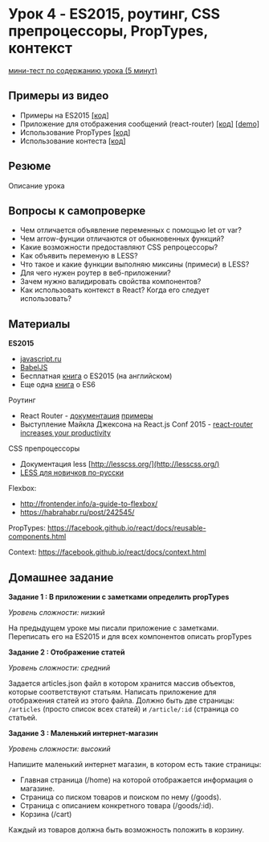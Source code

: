 # Урок 4 - ES2015, роутинг, CSS препроцессоры, PropTypes, контекст

[мини-тест по содержанию урока (5 минут)](http://itsquiz.com/activations/56c577d4701130e767e3e48d?ref=reactjs-essential)

## Примеры из видео

 - Примеры на ES2015 [[код]](/04-routing-and-es6/01-es6)
 - Приложение для отображения сообщений (react-router) [[код]](/04-routing-and-es6/02-routing) [[demo]](/04-routing-and-es6/01-es6)
 - Использование PropTypes [[код]](/04-routing-and-es6/03-proptypes)
 - Использование контеста [[код]](/04-routing-and-es6/04-context)
 
## Резюме

Описание урока

## Вопросы к самопроверке

 - Чем отличается объявление переменных с помощью let от var?
 - Чем arrow-фунции отличаются от обыкновенных функций?
 - Какие возможности предоставляют CSS репроцессоры?
 - Как объявить переменую в LESS?
 - Что такое и какие функции выполняю миксины (примеси) в LESS?
 - Для чего нужен роутер в веб-приложении?
 - Зачем нужно валидировать свойства компонентов?
 - Как использовать контекст в React? Когда его следует использовать?

## Материалы

**ES2015**

 - [javascript.ru](https://learn.javascript.ru/es-modern-usage)
 - [BabelJS](https://babeljs.io/docs/learn-es2015/)
 - Бесплатная [книга](http://exploringjs.com/) о ES2015 (на английском)
 - Еще одна [книга](https://github.com/getify/You-Dont-Know-JS/blob/master/es6%20&%20beyond/README.md#you-dont-know-js-es6--beyond) о ES6

Роутинг

 - React Router - [документация](https://github.com/rackt/react-router) [примеры](https://github.com/rackt/react-router/tree/master/examples)
 - Выступление Майкла Джексона на React.js Conf 2015 - [react-router increases your productivity](https://www.youtube.com/watch?v=XZfvW1a8Xac)

CSS препроцессоры

 - Документация less [http://lesscss.org/](http://lesscss.org/)
 - [LESS для новичков по-русски](https://www.gitbook.com/book/mrmlnc/less-guidebook-for-beginners/details)

Flexbox:

 - http://frontender.info/a-guide-to-flexbox/
 - https://habrahabr.ru/post/242545/

PropTypes: https://facebook.github.io/react/docs/reusable-components.html

Context: https://facebook.github.io/react/docs/context.html

## Домашнее задание

**Задание 1 : В приложении с заметками определить propTypes**

_Уровень сложности: низкий_

На предыдущем уроке мы писали приложение с заметками. Переписать его на ES2015 и для всех компонентов описать propTypes

**Задание 2 : Отображение статей**

_Уровень сложности: средний_

Задается articles.json файл в котором хранится массив объектов, которые соответствуют статьям. Написать приложение для отображения статей из этого файла. Должно быть две страницы: `/articles` (просто список всех статей) и `/article/:id` (страница со статьей.

**Задание 3 : Маленький интернет-магазин**

_Уровень сложности: высокий_

Напишите маленький интернет магазин, в котором есть такие страницы:

 - Главная страница (/home) на которой отображается информация о магазине.
 - Страница со писком товаров и поиском по нему (/goods).
 - Страница с описанием конкретного товара (/goods/:id).
 - Корзина (/cart)

Каждый из товаров должна быть возможность положить в корзину.

